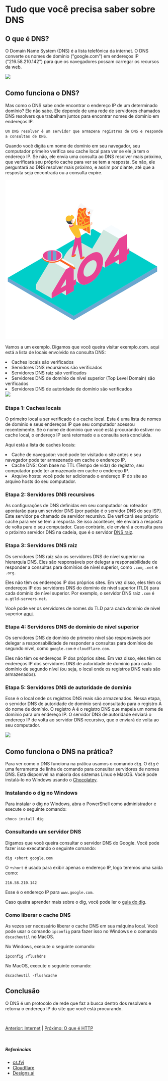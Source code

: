 # Tudo que você precisa saber sobre DNS

## O que é DNS?

O Domain Name System (DNS) é a lista telefônica da internet. O DNS converte os nomes de domínio ("google.com") em endereços IP ("216.58.210.142") para que os navegadores possam carregar os recursos da web.

<img src="https://cf-assets.www.cloudflare.com/slt3lc6tev37/5exJlPlwAT2kQCITQhrIi9/1f771294e218b64c0490e83968075766/what_is_dns.png">

## Como funciona o DNS?

Mas como o DNS sabe onde encontrar o endereço IP de um determinado domínio? Ele não sabe. Ele depende de uma rede de servidores chamados DNS resolvers que trabalham juntos para encontrar nomes de domínio em endereços IP.

```
Um DNS resolver é um servidor que armazena registros de DNS e responde a consultas de DNS.
```

Quando você digita um nome de domínio em seu navegador, seu computador primeiro verifica seu cache local para ver se ele já tem o endereço IP. Se não, ele envia uma consulta ao DNS resolver mais próximo, que verificará seu próprio cache para ver se tem a resposta. Se não, ele perguntará ao DNS resolver mais próximo, e assim por diante, até que a resposta seja encontrada ou a consulta expire.

<img src="../img/404.png">

Vamos a um exemplo. Digamos que você queira visitar exemplo.com. aqui está a lista de locais envolvido na consulta DNS:

<li> Caches locais são verificados </li>
<li> Servidores DNS recursirvos são verificados </li>
<li> Servidores DNS raiz são verificados </li>
<li> Servidores DNS de domínio de nível superior (Top Level Domain) são verificados </li>
<li> Servidores DNS de autoridade de domínio são verificados </li>

<img src="https://cf-assets.www.cloudflare.com/slt3lc6tev37/3NOmAzkfPG8FTA8zLc7Li8/8efda230b212c0de2d3bbcb408507b1e/dns_record_request_sequence_recursive_resolver.png">

### Etapa 1: Caches locais

O primeiro local a ser verificado é o cache local. Esta é uma lista de nomes de domínio e seus endereços IP que seu computador acessou recentemente. Se o nome de domínio que você está procurando estiver no cache local, o endereço IP será retornado e a consulta será concluída.

Aqui está a lista de caches locais:

<li> Cache de navegador: você pode ter visitado o site antes e seu navegador pode ter armazenado em cache o endereço IP. </li>
<li> Cache DNS: Com base no TTL (Tempo de vida) do registro, seu computador pode ter armazenado em cache o endereço IP. </li>
<li> Arquivo hosts: você pode ter adicionado o endereço IP do site ao arquivo hosts do seu computador. </li>

### Etapa 2: Servidores DNS recursivos

As configurações de DNS definidas em seu computador ou roteador apontarão para um servidor DNS (por padrão é o servidor DNS do seu ISP). Este servidor pe chamado de servidor recursivo. Ele verficará seu próprio cache para ver se tem a resposta. Se isso acontecer, ele enviará a resposta de volta para o seu computador. Caso contrário, ele enviará a consulta para o próximo servidor DNS na cadeia, que é o servidor [DNS raiz](#etapa-3-servidores-dns-raiz).

### Etapa 3: Servidores DNS raiz

Os servidores DNS raiz são os servidores DNS de nível superior na hierarquia DNS. Eles são responsáveis por delegar a responsabilidade de responder a consultas para domínios de nível superior, como `.com`, `.net` e `.org`.

Eles não têm os endereços IP dos próprios sites. Em vez disso, eles têm os endereços IP dos servidores DNS do domínio de nível superior (TLD) para cada domínio de nível superior. Por exemplo, o servidor DNS raiz `.com` é `a.gtld-servers.net`. 

Você pode ver os servidores de nomes do TLD para cada domínio de nível superior [aqui](https://www.iana.org/domains/root/servers).

### Etapa 4: Servidores DNS de domínio de nível superior

Os servidores DNS de domínio de primeiro nível são responsáveis por delegar a responsabilidade de responder a consultas para domínios de segundo nível, como `google.com` e `cloudflare.com`. 

Eles não têm os endereços IP dos próprios sites. Em vez disso, eles têm os endereços IP dos servidores DNS de autoridade de domínio para cada domínio de segundo nível (ou seja, o local onde os registros DNS reais são armazenados).

### Etapa 5: Servidores DNS de autoridade de domínio

Esse é o local onde os registros DNS reais são armazenados. Nessa etapa, o servidor DNS de autoridade de domínio será consultado para o registro A do nome de domínio. O registro A é o registro DNS que mapeia um nome de domínio para um endereço IP. O servidor DNS de autoridade enviará o endereço IP de volta ao servidor DNS recursivo, que o enviará de volta ao seu computador.

<img src="https://cf-assets.www.cloudflare.com/slt3lc6tev37/1NzaAqpEFGjqTZPAS02oNv/bf7b3f305d9c35bde5c5b93a519ba6d5/what_is_a_dns_server_dns_lookup.png">

## Como funciona o DNS na prática?

Para ver como o DNS funciona na prática usamos o comando `dig`. O `dig` é uma ferramenta de linha de comando para consultar servidores de nomes DNS. Está disponível na maioria dos sistemas Linux e MacOS. Você pode instalá-lo no Windows usando o [Chocolatey](https://chocolatey.org/).

### Instalando o dig no Windows

Para instalar o dig no Windows, abra o PowerShell como administrador e execute o seguinte comando:

```
choco install dig
```

### Consultando um servidor DNS

Digamos que você queira consultar o servidor DNS do Google. Você pode fazer isso executando o seguinte comando:

```
dig +short google.com
```

O `+short` é usado para exibir apenas o endereço IP, logo teremos uma saída como:

```
216.58.210.142
```

Esse é o endereço IP para `www.google.com`. 

Caso queira aprender mais sobre o dig, você pode ler o [guia do dig](https://linux.die.net/man/1/dig).

### Como liberar o cache DNS

As vezes ser necessário liberar o cache DNS em sua máquina local. Você pode usar o comando `ipconfig` para fazer isso no Windows e o comando `dscacheutil` no MacOS.

No Windows, execute o seguinte comando:

```
ipconfig /flushdns
```

No MacOS, execute o seguinte comando:
```
dscacheutil -flushcache
```

## Conclusão

O DNS é um protocolo de rede que faz a busca dentro dos resolvers e retorna o endereço IP do site que você está procurando. 

<br>

[Anterior: Internet](/Internet.md) | [Próximo: O que é HTTP](/Internet/HTTP.md)

<br>

##### Referências
* [cs.fyi](https://cs.fyi/guide/everything-you-need-to-know-about-dns)
* [Cloudflare](https://www.cloudflare.com/learning/dns/what-is-dns/)
* [Designs.ai](https://designs.ai/)


